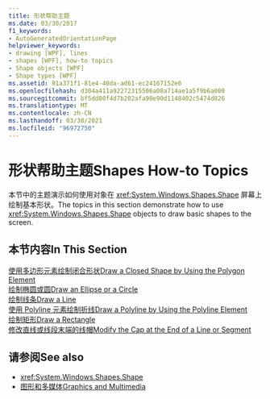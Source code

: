 ```yaml
---
title: 形状帮助主题
ms.date: 03/30/2017
f1_keywords:
- AutoGeneratedOrientationPage
helpviewer_keywords:
- drawing [WPF], lines
- shapes [WPF], how-to topics
- Shape objects [WPF]
- Shape types [WPF]
ms.assetid: 91a371f1-81e4-40da-ad61-ec24167152e6
ms.openlocfilehash: d304a411a92272315506a08a714ae1a5f9b6a000
ms.sourcegitcommit: bf5dd80f4d7b202afa90e90d1148402c5474d826
ms.translationtype: MT
ms.contentlocale: zh-CN
ms.lasthandoff: 03/30/2021
ms.locfileid: "96972750"
---
```

# <a name="shapes-how-to-topics"></a><span data-ttu-id="92ee3-102">形状帮助主题</span><span class="sxs-lookup"><span data-stu-id="92ee3-102">Shapes How-to Topics</span></span>
<span data-ttu-id="92ee3-103">本节中的主题演示如何使用对象在 <xref:System.Windows.Shapes.Shape> 屏幕上绘制基本形状。</span><span class="sxs-lookup"><span data-stu-id="92ee3-103">The topics in this section demonstrate how to use <xref:System.Windows.Shapes.Shape> objects to draw basic shapes to the screen.</span></span>  
  
## <a name="in-this-section"></a><span data-ttu-id="92ee3-104">本节内容</span><span class="sxs-lookup"><span data-stu-id="92ee3-104">In This Section</span></span>  
 [<span data-ttu-id="92ee3-105">使用多边形元素绘制闭合形状</span><span class="sxs-lookup"><span data-stu-id="92ee3-105">Draw a Closed Shape by Using the Polygon Element</span></span>](how-to-draw-a-closed-shape-by-using-the-polygon-element.md)  
 [<span data-ttu-id="92ee3-106">绘制椭圆或圆</span><span class="sxs-lookup"><span data-stu-id="92ee3-106">Draw an Ellipse or a Circle</span></span>](how-to-draw-an-ellipse-or-a-circle.md)  
 [<span data-ttu-id="92ee3-107">绘制线条</span><span class="sxs-lookup"><span data-stu-id="92ee3-107">Draw a Line</span></span>](how-to-draw-a-line.md)  
 [<span data-ttu-id="92ee3-108">使用 Polyline 元素绘制折线</span><span class="sxs-lookup"><span data-stu-id="92ee3-108">Draw a Polyline by Using the Polyline Element</span></span>](how-to-draw-a-polyline-by-using-the-polyline-element.md)  
 [<span data-ttu-id="92ee3-109">绘制矩形</span><span class="sxs-lookup"><span data-stu-id="92ee3-109">Draw a Rectangle</span></span>](how-to-draw-a-rectangle.md)  
 [<span data-ttu-id="92ee3-110">修改直线或线段末端的线帽</span><span class="sxs-lookup"><span data-stu-id="92ee3-110">Modify the Cap at the End of a Line or Segment</span></span>](how-to-modify-the-cap-at-the-end-of-a-line-or-segment.md)  
  
## <a name="see-also"></a><span data-ttu-id="92ee3-111">请参阅</span><span class="sxs-lookup"><span data-stu-id="92ee3-111">See also</span></span>

- <xref:System.Windows.Shapes.Shape>
- [<span data-ttu-id="92ee3-112">图形和多媒体</span><span class="sxs-lookup"><span data-stu-id="92ee3-112">Graphics and Multimedia</span></span>](index.md)
